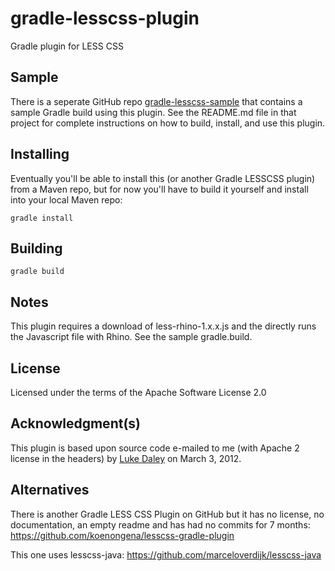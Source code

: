 gradle-lesscss-plugin
=====================
Gradle plugin for LESS CSS


Sample
------
There is a seperate GitHub repo [gradle-lesscss-sample](https://github.com/msgilligan/gradle-lesscss-sample) that contains a sample Gradle build using this plugin.  See the README.md file in that project for complete instructions on how to build, install, and use this plugin.

Installing
----------
Eventually you'll be able to install this (or another Gradle LESSCSS plugin) from a Maven repo, but for now you'll have to build it yourself and install into your local Maven repo:

    gradle install

Building
--------
    gradle build
    
Notes
-----
This plugin requires a download of less-rhino-1.x.x.js and the directly runs the Javascript file with Rhino.  See the sample gradle.build.

License
-------
Licensed under the terms of the Apache Software License 2.0

Acknowledgment(s)
-----------------
This plugin is based upon source code e-mailed to me (with Apache 2 license in the headers) by [Luke Daley](https://github.com/alkemist) on March 3, 2012.

Alternatives
------------
There is another Gradle LESS CSS Plugin on GitHub but it has no license, no documentation, an empty readme and has had no commits for 7 months:
https://github.com/koenongena/lesscss-gradle-plugin

This one uses lesscss-java: https://github.com/marceloverdijk/lesscss-java


